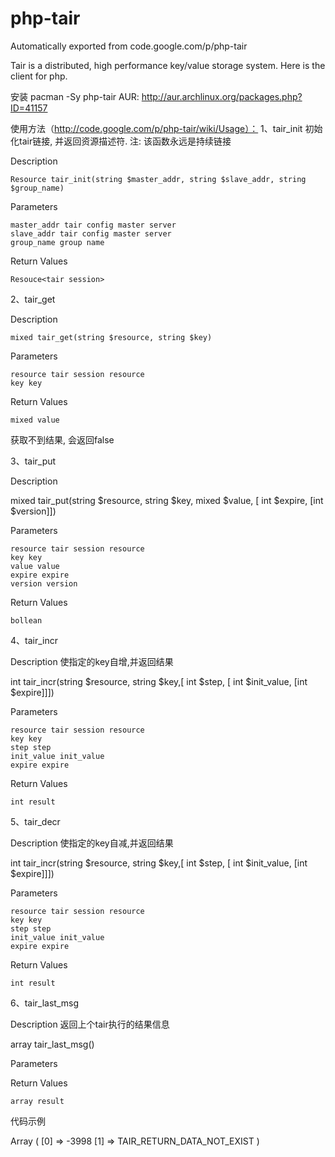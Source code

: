 # php-tair
Automatically exported from code.google.com/p/php-tair

Tair is a distributed, high performance key/value storage system.
Here is the client for php.


安装
 pacman -Sy php-tair
 AUR: http://aur.archlinux.org/packages.php?ID=41157 
 
 
使用方法（http://code.google.com/p/php-tair/wiki/Usage）：
1、tair_init
初始化tair链接, 并返回资源描述符. 注: 该函数永远是持续链接

Description

    Resource tair_init(string $master_addr, string $slave_addr, string $group_name) 

Parameters

    master_addr tair config master server
    slave_addr tair config master server
    group_name group name 

Return Values

    Resouce<tair session> 

2、tair_get

Description

    mixed tair_get(string $resource, string $key) 

Parameters

    resource tair session resource
    key key 

Return Values

    mixed value 

获取不到结果, 会返回false

3、tair_put

Description

 mixed tair_put(string $resource, string $key, mixed $value, [ int $expire, [int $version]]) 

Parameters

    resource tair session resource
    key key
    value value
    expire expire
    version version 

Return Values

    bollean 

4、tair_incr

Description 使指定的key自增,并返回结果

 int tair_incr(string $resource, string $key,[ int $step, [ int $init_value, [int $expire]]]) 

Parameters

    resource tair session resource
    key key
    step step
    init_value init_value
    expire expire 

Return Values

    int result 

5、tair_decr

Description 使指定的key自减,并返回结果

int tair_incr(string $resource, string $key,[ int $step, [ int $init_value, [int $expire]]]) 

Parameters

    resource tair session resource
    key key
    step step
    init_value init_value
    expire expire 

Return Values

    int result 

6、tair_last_msg

Description 返回上个tair执行的结果信息

 array tair_last_msg() 

Parameters

Return Values

    array result 

代码示例

 <?php
 $rs = tair_init('10.0.0.210',null,'group_1');
 $value = tair_get($rs,'key_not_exists');
 if($value*false){
      print_r(tair_last_msg());
 }
 ?>

 Array
 (
     [0] => -3998
     [1] => TAIR_RETURN_DATA_NOT_EXIST
 )
